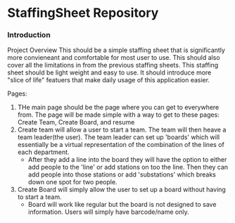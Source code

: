 # StaffingSheet Repository


### Introduction 

Project Overview
This should be a simple staffing sheet that is significantly more convieneant and comfortable for most user to use. This should also cover all the limitations in from the previous staffing sheets. This staffing sheet should be light weight and easy to use. It should introduce more "slice of life" featuers that make daily usage of this application easier. 

Pages:

1. THe main page should be the page where you can get to everywhere from. The page will be made simple with a way to get to these pages: Create Team, Create Board, and resume
2. Create team will allow a user to start a team. The team will then heave a team leader(the user). The team leader can set up 'boards' which will essentially be a virtual representation of the combination of the lines of each department.
    - After they add a line into the board they will have the option to either add people to the 'line' or add stations on too the line. Then they can add people into those stations or add 'substations' which breaks down one spot for two people.
3. Create Board will simply allow the user to set up a board without having to start a team. 
    - Board will work like regular but the board is not designed to save information. Users will simply have barcode/name only.